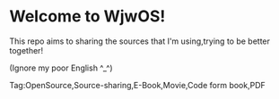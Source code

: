# Welcome to WjwOS!

This repo aims to sharing the sources that I'm using,trying to be better together!

(Ignore my poor English ^_^)

Tag:OpenSource,Source-sharing,E-Book,Movie,Code form book,PDF
